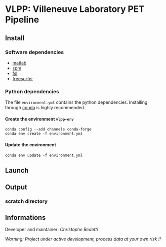 # VLPP: Villeneuve Laboratory PET Pipeline

## Install

### Software dependencies

- [matlab](https://www.mathworks.com/)
- [spm](http://www.fil.ion.ucl.ac.uk/spm/)
- [fsl](https://fsl.fmrib.ox.ac.uk/fsl/fslwiki/)
- [freesurfer](https://surfer.nmr.mgh.harvard.edu/)

### Python dependencies

The file `environment.yml` contains the python dependencies. Installing through [conda](https://conda.io/docs/) is highly recommended.

#### Create the environment `vlpp-env`

```
conda config --add channels conda-forge
conda env create -f environment.yml
```

#### Update the environment

`conda env update -f environment.yml`

## Launch

## Output

### scratch directory

## Informations

Developer and maintainer: *Christophe Bedetti*

*Warning: Project under active development, process data at your own risk !!*
